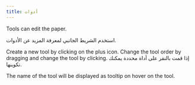 ```yaml
---
title: أدوات
---
```


Tools can edit the paper.

استخدم الشريط الجانبي لمعرفة المزيد عن الأدوات.

Create a new tool by clicking on the plus icon. Change the tool order by dragging and change the tool by clicking.
إذا قمت بالنقر على أداة محددة يمكنك تكوينها.

The name of the tool will be displayed as tooltip on hover on the tool.
